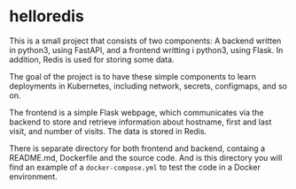 # helloredis

This is a small project that consists of two components: A backend written in
python3, using FastAPI, and a frontend writting i python3, using Flask.
In addition, Redis is used for storing some data.

The goal of the project is to have these simple components to learn 
deployments in Kubernetes, including network, secrets, configmaps, and so on.

The frontend is a simple Flask webpage, which communicates via the backend
to store and retrieve information about hostname, first and last visit,
and number of visits. The data is stored in Redis.

There is separate directory for both frontend and backend, containg a README.md,
Dockerfile and the source code. And is this directory you will find an example
of a `docker-compose.yml` to test the code in a Docker environment.

